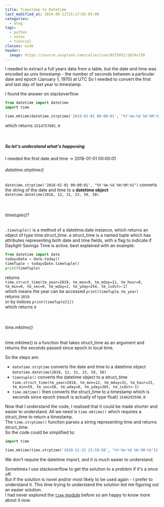 ```yaml
---
title: Timestamp to Datetime
last_modified_at: 2019-09-11T15:17:02-05:00
categories:
  - blog
tags:
  - python
  - notes
  - tutorial
classes: wide
header:
  image: https://source.unsplash.com/collection/8375052/1024x720
---
```


I needed to extract a full years data from a table, but the date and time was encoded as unix timestamp - the number of seconds between a particular date and epoch (January 1, 1970) at UTC
So I needed to convert the first and last day of last year to timestamp.

I found the answer on stackoverflow
```python
from datetime import datetime
import time

time.mktime(datetime.strptime('2018-01-01 00:00:01', "%Y-%m-%d %H:%M:%S").timetuple())
```
which returns `1514757601.0` <br>

<br>

##### So let's understand what's happening

I needed the first date and time -> 2018-01-01 00:00:01
<br>

###### datetime.strptime()
`datetime.strptime('2018-01-01 00:00:01', "%Y-%m-%d %H:%M:%S")` converts the string of the date and time to a __datetime object__ `datetime.datetime(2018, 12, 31, 23, 59, 58)`

<br>

###### timetuple()?
`.timetuple()` is a method of a datetime.date instance, which returns an object of type time.struct_time.
a struct_time is a named tuple which has attributes representing both date and time fields, with a flag to indicate if Daylight Savings Time is active. best explained with an example:
```python
from datetime import date
todaysDate = date.today()
timeTuple = todaysDate.timetuple()
print(timeTuple)
```
returns<br>
`time.struct_time(tm_year=2019, tm_mon=9, tm_mday=11, tm_hour=0, tm_min=0, tm_sec=0, tm_wday=2, tm_yday=254, tm_isdst=-1)`<br>
which means the year can be accessed `print(timeTuple.tm_year)`<br>
returns `2019`<br>
or by indices `print(timeTuple[1])`<br>
which returns `9`

<br>

###### time.mktime()
time.mktime() is a function that takes struct_time as an argument and returns the seconds passed since epoch in local time.

So the steps are:
- `datetime.strptime` converts the date and time to a datetime object
  `datetime.datetime(2018, 12, 31, 23, 59, 58)`
- `timetuple()` converts the datetime object to a struct_time
  `time.struct_time(tm_year=2018, tm_mon=12, tm_mday=31, tm_hour=23, tm_min=59, tm_sec=58, tm_wday=0, tm_yday=365, tm_isdst=-1)`
- `time.mktime()` then converts the struct_time to a timestamp which is seconds since epoch (result is actually of type float)
  `1546293598.0`


Now that I understand the code, I realised that it could be made shorter and easier to understand.
All we need is `time.mktime()` which requires a struct_time to return a timestamp.<br>
The `time.strptime()` function parses a string representing time and returns struct_time. <br>
So the code could be simplified to:
```python
import time

time.mktime(time.strptime('2018-12-31 23:59:58', "%Y-%m-%d %H:%M:%S"))
```
We don't require the datetime import, and it is much easier to understand.

Sometimes I use stackoverflow to get the solution to a problem if it's a once off.<br>
But if the solution is novel and/or most likely to be used again - I prefer to understand it. This time trying to understand the solution led me figuring out an easier solution. <br>
I had never explored the [`time` module](https://www.programiz.com/python-programming/time#introduction) before so am happy to know more about it now.
